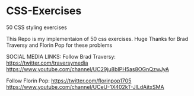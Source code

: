# CSS-Exercises
50 CSS styling exercises

This Repo is my implementaion of 50 css exercises.
Huge Thanks for Brad Traversy and Florin Pop for these problems

SOCIAL MEDIA LINKS:
Follow Brad Traversy:
https://twitter.com/traversymedia
https://www.youtube.com/channel/UC29ju8bIPH5as8OGnQzwJyA

Follow Florin Pop:
https://twitter.com/florinpop1705
https://www.youtube.com/channel/UCeU-1X402kT-JlLdAitxSMA
